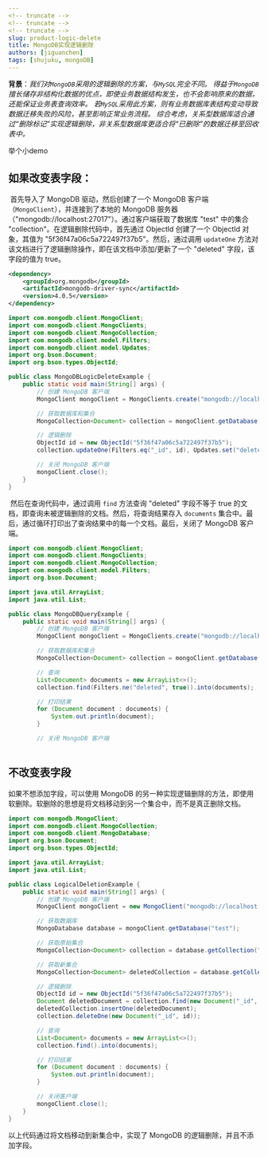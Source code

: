 ```yaml
---
<!-- truncate -->
<!-- truncate -->
<!-- truncate -->
slug: product-logic-delete
title: MongoDB实现逻辑删除
authors: [jiguanchen]
tags: [shujuku, mongoDB]
---
```


**背景**：*我们对`MongoDB`采用的逻辑删除的方案，与`MySQL`完全不同。 得益于`MongoDB`擅长储存非结构化数据的优点，即使业务数据结构发生，也不会影响原来的数据，还能保证业务表查询效率。 若`MySQL`采用此方案，则有业务数据库表结构变动导致数据迁移失败的风险，甚至影响正常业务流程。 综合考虑，关系型数据库适合通过“删除标记”实现逻辑删除，非关系型数据库更适合将“已删除”的数据迁移至回收表中。*<!--more-->

举个小demo

## 如果改变表字段：

​		首先导入了 MongoDB 驱动，然后创建了一个 MongoDB 客户端（`MongoClient`），并连接到了本地的 MongoDB 服务器（"mongodb://localhost:27017"）。通过客户端获取了数据库 "test" 中的集合 "collection"。在逻辑删除代码中，首先通过 ObjectId 创建了一个 ObjectId 对象，其值为 "5f36f47a06c5a722497f37b5"。然后，通过调用 `updateOne` 方法对该文档进行了逻辑删除操作，即在该文档中添加/更新了一个 "deleted" 字段，该字段的值为 true。

```xml
<dependency>
    <groupId>org.mongodb</groupId>
    <artifactId>mongodb-driver-sync</artifactId>
    <version>4.0.5</version>
</dependency>
```

```java
import com.mongodb.client.MongoClient;
import com.mongodb.client.MongoClients;
import com.mongodb.client.MongoCollection;
import com.mongodb.client.model.Filters;
import com.mongodb.client.model.Updates;
import org.bson.Document;
import org.bson.types.ObjectId;

public class MongoDBLogicDeleteExample {
    public static void main(String[] args) {
        // 创建 MongoDB 客户端
        MongoClient mongoClient = MongoClients.create("mongodb://localhost:27017");

        // 获取数据库和集合
        MongoCollection<Document> collection = mongoClient.getDatabase("test").getCollection("collection");

        // 逻辑删除
        ObjectId id = new ObjectId("5f36f47a06c5a722497f37b5");
        collection.updateOne(Filters.eq("_id", id), Updates.set("deleted", true));

        // 关闭 MongoDB 客户端
        mongoClient.close();
    }
}
```

​		然后在查询代码中，通过调用 `find` 方法查询 "deleted" 字段不等于 true 的文档，即查询未被逻辑删除的文档。然后，将查询结果存入 `documents` 集合中。最后，通过循环打印出了查询结果中的每一个文档。最后，关闭了 MongoDB 客户端。

```java
import com.mongodb.client.MongoClient;
import com.mongodb.client.MongoClients;
import com.mongodb.client.MongoCollection;
import com.mongodb.client.model.Filters;
import org.bson.Document;

import java.util.ArrayList;
import java.util.List;

public class MongoDBQueryExample {
    public static void main(String[] args) {
        // 创建 MongoDB 客户端
        MongoClient mongoClient = MongoClients.create("mongodb://localhost:27017");

        // 获取数据库和集合
        MongoCollection<Document> collection = mongoClient.getDatabase("test").getCollection("collection");

        // 查询
        List<Document> documents = new ArrayList<>();
        collection.find(Filters.ne("deleted", true)).into(documents);

        // 打印结果
        for (Document document : documents) {
            System.out.println(document);
        }

        // 关闭 MongoDB 客户端
       

```

## 不改变表字段

如果不想添加字段，可以使用 MongoDB 的另一种实现逻辑删除的方法，即使用软删除。软删除的思想是将文档移动到另一个集合中，而不是真正删除文档。

```java
import com.mongodb.MongoClient;
import com.mongodb.client.MongoCollection;
import com.mongodb.client.MongoDatabase;
import org.bson.Document;
import org.bson.types.ObjectId;

import java.util.ArrayList;
import java.util.List;

public class LogicalDeletionExample {
    public static void main(String[] args) {
        // 创建 MongoDB 客户端
        MongoClient mongoClient = new MongoClient("mongodb://localhost:27017");

        // 获取数据库
        MongoDatabase database = mongoClient.getDatabase("test");

        // 获取原始集合
        MongoCollection<Document> collection = database.getCollection("collection");

        // 获取新集合
        MongoCollection<Document> deletedCollection = database.getCollection("deleted_collection");

        // 逻辑删除
        ObjectId id = new ObjectId("5f36f47a06c5a722497f37b5");
        Document deletedDocument = collection.find(new Document("_id", id)).first();
        deletedCollection.insertOne(deletedDocument);
        collection.deleteOne(new Document("_id", id));

        // 查询
        List<Document> documents = new ArrayList<>();
        collection.find().into(documents);

        // 打印结果
        for (Document document : documents) {
            System.out.println(document);
        }

        // 关闭客户端
        mongoClient.close();
    }
}

```

以上代码通过将文档移动到新集合中，实现了 MongoDB 的逻辑删除，并且不添加字段。
